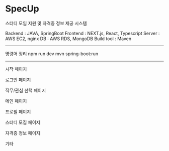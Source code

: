# SpecUp
스터디 모임 지원 및 자격증 정보 제공 시스템 

Backend : JAVA, SpringBoot
Frontend : NEXT.js, React, Typescript
Server : AWS EC2, nginx
DB : AWS RDS, MongoDB
Build tool : Maven

------------------------------

명령어 정리
<frontend>
npm run dev
<backend>
mvn spring-boot:run

------------------------------
시작 페이지

로그인 페이지

직무/관심 선택 페이지

메인 페이지

프로필 페이지

스터디 모집 페이지

자격증 정보 페이지

기타
